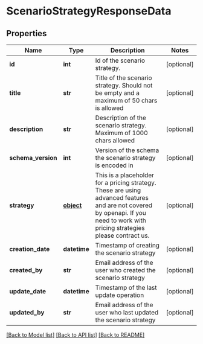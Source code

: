 # ScenarioStrategyResponseData

## Properties
Name | Type | Description | Notes
------------ | ------------- | ------------- | -------------
**id** | **int** | Id of the scenario strategy. | [optional] 
**title** | **str** | Title of the scenario strategy. Should not be empty and a maximum of 50 chars is allowed | [optional] 
**description** | **str** | Description of the scenario strategy. Maximum of 1000 chars allowed | [optional] 
**schema_version** | **int** | Version of the schema the scenario strategy is encoded in | [optional] 
**strategy** | [**object**](.md) | This is a placeholder for a pricing strategy. These are using advanced features and are not covered by openapi. If you need to work with pricing strategies please contract us. | [optional] 
**creation_date** | **datetime** | Timestamp of creating the scenario strategy | [optional] 
**created_by** | **str** | Email address of the user who created the scenario strategy | [optional] 
**update_date** | **datetime** | Timestamp of the last update operation | [optional] 
**updated_by** | **str** | Email address of the user who last updated the scenario strategy | [optional] 

[[Back to Model list]](../README.md#documentation-for-models) [[Back to API list]](../README.md#documentation-for-api-endpoints) [[Back to README]](../README.md)


